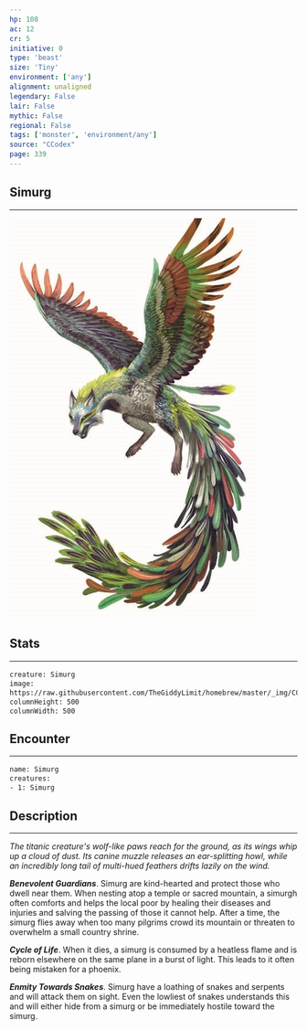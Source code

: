 ```yaml
---
hp: 108
ac: 12
cr: 5
initiative: 0
type: 'beast'    
size: 'Tiny'
environment: ['any']
alignment: unaligned
legendary: False
lair: False
mythic: False
regional: False
tags: ['monster', 'environment/any']
source: "CCodex"
page: 339
---
```


## Simurg
---

![|600](https://raw.githubusercontent.com/TheGiddyLimit/homebrew/master/_img/CCodex/Simurg.jpg)

## Stats
---

```statblock
creature: Simurg
image: https://raw.githubusercontent.com/TheGiddyLimit/homebrew/master/_img/CCodex/simurg_token.png
columnHeight: 500
columnWidth: 500
```

## Encounter
---

```encounter-table
name: Simurg
creatures:
- 1: Simurg
```

## Description
---
_The titanic creature's wolf-like paws reach for the ground, as its wings whip up a cloud of dust. Its canine muzzle releases an ear-splitting howl, while an incredibly long tail of multi-hued feathers drifts lazily on the wind._

**_Benevolent Guardians_**. Simurg are kind-hearted and protect those who dwell near them. When nesting atop a temple or sacred mountain, a simurgh often comforts and helps the local poor by healing their diseases and injuries and salving the passing of those it cannot help. After a time, the simurg flies away when too many pilgrims crowd its mountain or threaten to overwhelm a small country shrine.

**_Cycle of Life_**. When it dies, a simurg is consumed by a heatless flame and is reborn elsewhere on the same plane in a burst of light. This leads to it often being mistaken for a phoenix.

**_Enmity Towards Snakes_**. Simurg have a loathing of snakes and serpents and will attack them on sight. Even the lowliest of snakes understands this and will either hide from a simurg or be immediately hostile toward the simurg. 






